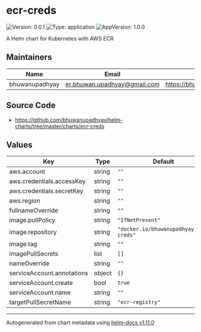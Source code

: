 # ecr-creds

![Version: 0.0.1](https://img.shields.io/badge/Version-0.0.1-informational?style=flat-square) ![Type: application](https://img.shields.io/badge/Type-application-informational?style=flat-square) ![AppVersion: 1.0.0](https://img.shields.io/badge/AppVersion-1.0.0-informational?style=flat-square)

A Helm chart for Kubernetes with AWS ECR

## Maintainers

| Name | Email | Url |
| ---- | ------ | --- |
| bhuwanupadhyay | <er.bhuwan.upadhyay@gmail.com> | <https://bhuwanupadhyay.github.io/cv/> |

## Source Code

* <https://github.com/bhuwanupadhyay/helm-charts/tree/master/charts/ecr-creds>

## Values

| Key | Type | Default | Description |
|-----|------|---------|-------------|
| aws.account | string | `""` |  |
| aws.credentials.accessKey | string | `""` |  |
| aws.credentials.secretKey | string | `""` |  |
| aws.region | string | `""` |  |
| fullnameOverride | string | `""` |  |
| image.pullPolicy | string | `"IfNotPresent"` |  |
| image.repository | string | `"docker.io/bhuwanupadhyay/ecr-creds"` |  |
| image.tag | string | `""` |  |
| imagePullSecrets | list | `[]` |  |
| nameOverride | string | `""` |  |
| serviceAccount.annotations | object | `{}` |  |
| serviceAccount.create | bool | `true` |  |
| serviceAccount.name | string | `""` |  |
| targetPullSecretName | string | `"ecr-registry"` |  |

----------------------------------------------
Autogenerated from chart metadata using [helm-docs v1.11.0](https://github.com/norwoodj/helm-docs/releases/v1.11.0)
